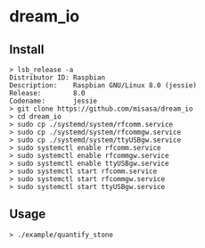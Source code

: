 dream_io
====

## Install
    > lsb_release -a
    Distributor ID: Raspbian
    Description:    Raspbian GNU/Linux 8.0 (jessie)
    Release:        8.0
    Codename:       jessie
    > git clone https://github.com/misasa/dream_io
    > cd dream_io
    > sudo cp ./systemd/system/rfcomm.service
    > sudo cp ./systemd/system/rfcommgw.service
    > sudo cp ./systemd/system/ttyUSBgw.service
    > sudo systemctl enable rfcomm.service
    > sudo systemctl enable rfcommgw.service
    > sudo systemctl enable ttyUSBgw.service
    > sudo systemctl start rfcomm.service
    > sudo systemctl start rfcommgw.service
    > sudo systemctl start ttyUSBgw.service

## Usage
    > ./example/quantify_stone


    
